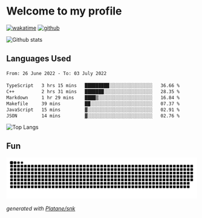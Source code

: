 # Welcome to my profile

[![wakatime](https://wakatime.com/badge/user/82c377cd-a54c-404c-b7df-177b313ca539.svg)](https://wakatime.com/@82c377cd-a54c-404c-b7df-177b313ca539)
[![github](https://img.shields.io/github/followers/xinthose?logo=github&style=plastic)](https://github.com/alanhamlett?tab=followers)

![Github stats](https://github-readme-stats.vercel.app/api?username=xinthose&show_icons=true&theme=radical&count_private=true)

## Languages Used

<!--START_SECTION:waka-->

```text
From: 26 June 2022 - To: 03 July 2022

TypeScript   3 hrs 15 mins   █████████░░░░░░░░░░░░░░░░   36.66 %
C++          2 hrs 31 mins   ███████░░░░░░░░░░░░░░░░░░   28.35 %
Markdown     1 hr 29 mins    ████▒░░░░░░░░░░░░░░░░░░░░   16.84 %
Makefile     39 mins         ██░░░░░░░░░░░░░░░░░░░░░░░   07.37 %
JavaScript   15 mins         ▓░░░░░░░░░░░░░░░░░░░░░░░░   02.91 %
JSON         14 mins         ▓░░░░░░░░░░░░░░░░░░░░░░░░   02.76 %
```

<!--END_SECTION:waka-->

![Top Langs](https://github-readme-stats.vercel.app/api/top-langs/?username=xinthose)

## Fun
![github contribution grid snake animation](https://raw.githubusercontent.com/xinthose/xinthose/output/github-contribution-grid-snake.svg)

_generated with [Platane/snk](https://github.com/Platane/snk)_
